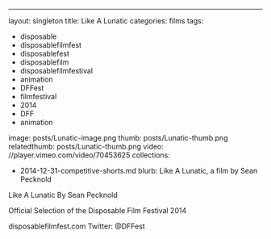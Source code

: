 ---
layout: singleton
title: Like A Lunatic
categories: films
tags:
 - disposable
 - disposablefilmfest
 - disposablefest
 - disposablefilm
 - disposablefilmfestival
 - animation
 - DFFest
 - filmfestival
 - 2014
 - DFF
 - animation


image: posts/Lunatic-image.png
thumb: posts/Lunatic-thumb.png
relatedthumb: posts/Lunatic-thumb.png
video: //player.vimeo.com/video/70453625
collections:
 - 2014-12-31-competitive-shorts.md
blurb: Like A Lunatic, a film by Sean Pecknold

Like A Lunatic
By Sean Pecknold

Official Selection of the Disposable Film Festival 2014

disposablefilmfest.com
Twitter: @DFFest
